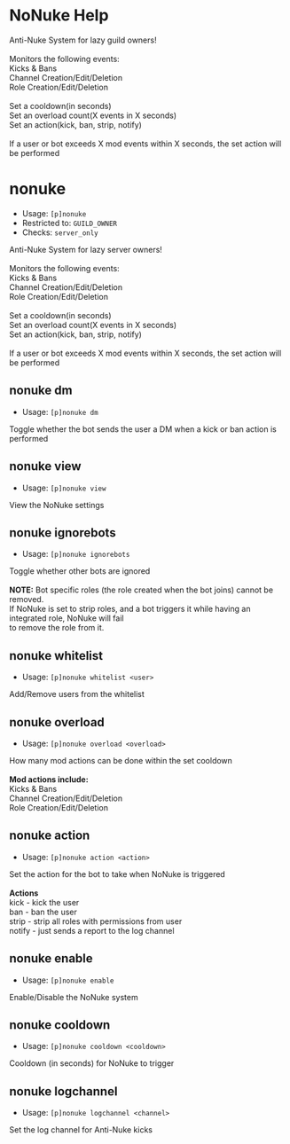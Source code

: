 # NoNuke Help

Anti-Nuke System for lazy guild owners!<br/><br/>Monitors the following events:<br/>Kicks & Bans<br/>Channel Creation/Edit/Deletion<br/>Role Creation/Edit/Deletion<br/><br/>Set a cooldown(in seconds)<br/>Set an overload count(X events in X seconds)<br/>Set an action(kick, ban, strip, notify)<br/><br/>If a user or bot exceeds X mod events within X seconds, the set action will be performed

# nonuke
 - Usage: `[p]nonuke `
 - Restricted to: `GUILD_OWNER`
 - Checks: `server_only`

Anti-Nuke System for lazy server owners!<br/><br/>Monitors the following events:<br/>Kicks & Bans<br/>Channel Creation/Edit/Deletion<br/>Role Creation/Edit/Deletion<br/><br/>Set a cooldown(in seconds)<br/>Set an overload count(X events in X seconds)<br/>Set an action(kick, ban, strip, notify)<br/><br/>If a user or bot exceeds X mod events within X seconds, the set action will be performed

## nonuke dm
 - Usage: `[p]nonuke dm `

Toggle whether the bot sends the user a DM when a kick or ban action is performed

## nonuke view
 - Usage: `[p]nonuke view `

View the NoNuke settings

## nonuke ignorebots
 - Usage: `[p]nonuke ignorebots `

Toggle whether other bots are ignored<br/><br/>**NOTE:** Bot specific roles (the role created when the bot joins) cannot be removed.<br/>If NoNuke is set to strip roles, and a bot triggers it while having an integrated role, NoNuke will fail<br/>to remove the role from it.

## nonuke whitelist
 - Usage: `[p]nonuke whitelist <user> `

Add/Remove users from the whitelist

## nonuke overload
 - Usage: `[p]nonuke overload <overload> `

How many mod actions can be done within the set cooldown<br/><br/>**Mod actions include:**<br/>Kicks & Bans<br/>Channel Creation/Edit/Deletion<br/>Role Creation/Edit/Deletion

## nonuke action
 - Usage: `[p]nonuke action <action> `

Set the action for the bot to take when NoNuke is triggered<br/><br/>**Actions**<br/>kick - kick the user<br/>ban - ban the user<br/>strip - strip all roles with permissions from user<br/>notify - just sends a report to the log channel

## nonuke enable
 - Usage: `[p]nonuke enable `

Enable/Disable the NoNuke system

## nonuke cooldown
 - Usage: `[p]nonuke cooldown <cooldown> `

Cooldown (in seconds) for NoNuke to trigger

## nonuke logchannel
 - Usage: `[p]nonuke logchannel <channel> `

Set the log channel for Anti-Nuke kicks

